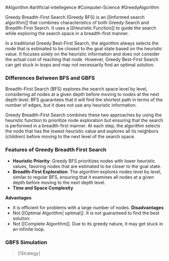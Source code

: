 #Algorithm #artificial-intellegence #Computer-Science #GreedyAlgorithm

Greedy Breadth-First Search (Greedy BFS) is an [[Informed search algorithm]] that combines characteristics of both Greedy Search and Breadth-First Search. It uses a  [[Heuristic Function]] to guide the search while exploring the search space in a breadth-first manner.

In a traditional Greedy Best-First Search, the algorithm always selects the node that is estimated to be closest to the goal state based on the heuristic value. It focuses solely on the heuristic information and does not consider the actual cost of reaching that node. However, Greedy Best-First Search can get stuck in loops and may not necessarily find an optimal solution.

### Differences Between BFS and GBFS
Breadth-First Search (BFS) explores the search space level by level, considering all nodes at a given depth before moving to nodes at the next depth level. BFS guarantees that it will find the shortest path in terms of the number of edges, but it does not use any heuristic information.

Greedy Breadth-First Search combines these two approaches by using the heuristic function to prioritize node exploration but ensuring that the search is performed in a breadth-first manner. At each step, the algorithm selects the node that has the lowest heuristic value and explores all its neighbors (children) before moving to the next level of the search space.

### Features of Greedy Breadth First Search
- **Heuristic Priority**: Greedy BFS prioritizes nodes with lower heuristic values, favoring nodes that are estimated to be closer to the goal state.
- **Breadth-First Exploration**: The algorithm explores nodes level by level, similar to regular BFS, ensuring that it examines all nodes at a given depth before moving to the next depth level.
- **Time and Space Complexity**

**Advantages**
- It is efficient for problems with a large number of nodes.
**Disadvantages**
- Not [[Optimal Algorithm| optimal]]. It is not guaranteed to find the best solution.
- Not [[Complete Algorithm]]. Due to its greedy nature, it may get stuck in an infinite loop.
### GBFS Simulation
>[!Strategy]

